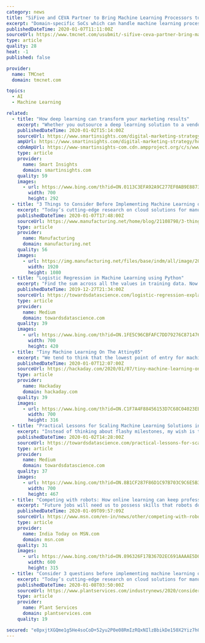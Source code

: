 ```yaml
---
category: news
title: "SiFive and CEVA Partner to Bring Machine Learning Processors to Mainstream Markets"
excerpt: "Domain-specific SoCs which can handle machine learning processing on-device are set to become mainstream, as the processing workloads of devices increasingly includes a mix of traditional software and efficient deep neural networks to maximize performance, battery life and to add new intelligent features. Cloud-based AI inference is not ..."
publishedDateTime: 2020-01-07T11:11:00Z
sourceUrl: https://www.tmcnet.com/usubmit/-sifive-ceva-partner-bring-machine-learning-processors-mainstream-/2020/01/07/9077061.htm
type: article
quality: 28
heat: -1
published: false

provider:
  name: TMCnet
  domain: tmcnet.com

topics:
  - AI
  - Machine Learning

related:
  - title: "How deep learning can transform your marketing results"
    excerpt: "Whether you outsource a deep learning solution to a vendor or bring that expertise in-house, here’s what marketers need to do to make deep learning work. Technology continues to push the boundaries of what’s possible for marketers. While most marketing executives understand that software can drive growth, not everyone is familiar with the ..."
    publishedDateTime: 2020-01-02T15:14:00Z
    sourceUrl: https://www.smartinsights.com/digital-marketing-strategy/how-deep-learning-can-transform-your-marketing-results/
    ampUrl: https://www.smartinsights.com/digital-marketing-strategy/how-deep-learning-can-transform-your-marketing-results/amp/
    cdnAmpUrl: https://www-smartinsights-com.cdn.ampproject.org/c/s/www.smartinsights.com/digital-marketing-strategy/how-deep-learning-can-transform-your-marketing-results/amp/
    type: article
    provider:
      name: Smart Insights
      domain: smartinsights.com
    quality: 59
    images:
      - url: https://www.bing.com/th?id=ON.0113C3EFA92A9C277EF0AB9E8873C445
        width: 700
        height: 292
  - title: "3 Things to Consider Before Implementing Machine Learning or AI"
    excerpt: "Today’s cutting-edge research on cloud solutions for manufacturers highlights how artificial intelligence and machine learning have the potential to prevent downtime, improve safety, and reduce material waste. That’s exciting for industry leaders, who are always looking for ways to refine these core efforts. At AWS’s re:Invent conference ..."
    publishedDateTime: 2020-01-07T17:48:00Z
    sourceUrl: https://www.manufacturing.net/home/blog/21108798/3-things-to-consider-before-implementing-machine-learning-or-ai
    type: article
    provider:
      name: Manufacturing
      domain: manufacturing.net
    quality: 56
    images:
      - url: https://img.manufacturing.net/files/base/indm/all/image/2020/01/16x9/Metal_gear_wheels_with_the_engraving_Artificial_Intelligence___3d_render_888759400_5200x3072.5e14b67450ee2.png?auto=format&amp;fit=max&amp;w=1200
        width: 1920
        height: 1080
  - title: "Logistic Regression in Machine Learning using Python"
    excerpt: "Find the sum across all the values in training data. Now that we have the error, we need to update the values of our parameters to minimize this error. This is where the “learning” actually happens, since our model is updating itself based on it’s previous output to obtain a more accurate output in the next step. Hence with each iteration ..."
    publishedDateTime: 2019-12-27T21:34:00Z
    sourceUrl: https://towardsdatascience.com/logistic-regression-explained-and-implemented-in-python-880955306060
    type: article
    provider:
      name: Medium
      domain: towardsdatascience.com
    quality: 39
    images:
      - url: https://www.bing.com/th?id=ON.1FE5C96CBFAFC7DD79276C871476C9BC
        width: 700
        height: 420
  - title: "Tiny Machine Learning On The Attiny85"
    excerpt: "We tend to think that the lowest point of entry for machine learning (ML) is on a Raspberry Pi, which it definitely is not. [EloquentArduino] has been pushing the limits to the low end of the scale, and managed to get a basic classification model running on the ATtiny85. Using his experience of running ML models on an old Arduino Nano ..."
    publishedDateTime: 2020-01-07T12:07:00Z
    sourceUrl: https://hackaday.com/2020/01/07/tiny-machine-learning-on-the-attiny85/
    type: article
    provider:
      name: Hackaday
      domain: hackaday.com
    quality: 39
    images:
      - url: https://www.bing.com/th?id=ON.C1F7A4F88456153D7C68C04023EB8F8A
        width: 700
        height: 316
  - title: "Practical Lessons for Scaling Machine Learning Solutions in the Real World"
    excerpt: "Instead of thinking about flashy milestones, my wish is that in this new year we make progress streamlining the end to end lifecycle of large scale machine learning solutions. Despite all the progress in machine learning stacks, the implementations of large scale solutions remains a difficult challenge for most organizations. My company ..."
    publishedDateTime: 2020-01-02T14:28:00Z
    sourceUrl: https://towardsdatascience.com/practical-lessons-for-scaling-machine-learning-solutions-in-the-real-world-e33c7254a0f6
    type: article
    provider:
      name: Medium
      domain: towardsdatascience.com
    quality: 37
    images:
      - url: https://www.bing.com/th?id=ON.8B1CF287F86D1C97B703C9C6E5B3A30F
        width: 700
        height: 467
  - title: "Competing with robots: How online learning can keep professionals winning in the future"
    excerpt: "Future jobs will need us to possess skills that robots do not. How can we compete with robots and come out winning? Upskilling and online learning can help us with the answers."
    publishedDateTime: 2020-01-09T09:57:09Z
    sourceUrl: https://www.msn.com/en-in/news/other/competing-with-robots-how-online-learning-can-keep-professionals-winning-in-the-future/ar-BBYMh6X
    type: article
    provider:
      name: India Today on MSN.com
      domain: msn.com
    quality: 31
    images:
      - url: https://www.bing.com/th?id=ON.896326F17B367D2EC691AAAAE5D0CE29
        width: 600
        height: 315
  - title: "Consider 3 questions before implementing machine learning or AI"
    excerpt: "Today’s cutting-edge research on cloud solutions for manufacturers highlights how artificial intelligence and machine learning have the potential to prevent downtime, improve safety, and reduce material waste. That’s exciting for industry leaders, who are always looking for ways to refine these core efforts. At AWS’s re:Invent conference ..."
    publishedDateTime: 2020-01-08T03:50:00Z
    sourceUrl: https://www.plantservices.com/industrynews/2020/consider-3-questions-before-implementing-machine-learning-or-ai/
    type: article
    provider:
      name: Plant Services
      domain: plantservices.com
    quality: 19

secured: "e8pxjtXGQme1g5He4soCoD+52yu2P0e08RmIzRQxNIlzBbikDe150X2Yiz7h0GWDOW7rd4u4RqnXbV+XzTcAfdymUKpEcKZcYsNX/LC61i3zuwvjV9zkeivIHHY0lIyAS545VL85Inr7nZE9Rakwkbxj8Shko8K338B4m4SeWGQSQ5sut1MMR2NEm24ObE0Izf1gINOm7USz/zvX9FBdKZpty+MWCMcJms5PjjtaYfY7oOk7FD21qkMQo4haIwbIRow9eSLY8bKvJ7954u9zFA==;QFyqHUYq4kvNrthHJ2GgLg=="
---
```


